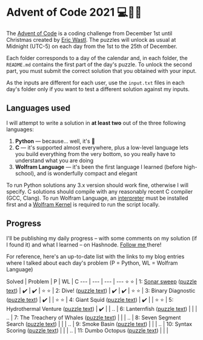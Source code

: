 # Advent of Code 2021 💻🎄🎅

The [Advent of Code](https://adventofcode.com) is a coding challenge from December 1st until Christmas created by [Eric Wastl](http://was.tl/). The puzzles will unlock as usual at Midnight (UTC-5) on each day from the 1st to the 25th of December.

Each folder corresponds to a day of the calendar and, in each folder, the `README.md` contains the first part of the day's puzzle. To unlock the second part, you must submit the correct solution that you obtained with your input.

As the inputs are different for each user, use the `input.txt` files in each day's folder only if you want to test a different solution against my inputs.

## Languages used

I will attempt to write a solution in **at least two** out of the three following languages:

1. **Python** — because... well, it's 🐍
2. **C** — it's supported almost everywhere, plus a low-level language lets you build everything from the very bottom, so you really have to understand what you are doing
3. **Wolfram Language** — it's been the first language I learned (before high-school), and is wonderfully compact and elegant

To run Python solutions any 3.x version should work fine, otherwise I will specify. C solutions should compile with any reasonably recent C compiler (GCC, Clang). To run Wolfram Language, an [interpreter](https://www.wolfram.com/wolframscript) must be installed first and a [Wolfram Kernel](https://www.wolfram.com/engine) is required to run the script locally.


## Progress

I'll be publishing my daily progress – with some comments on my solution (if I found it) and what I learned – on Hashnode. [ Follow me ](https://hashnode.com/@edobld) there!

For reference, here's an up-to-date list with the links to my blog entries where I talked about each day's problem (P = Python, WL = Wolfram Language)

Solved | Problem | P | WL | C 
--- | --- | --- | --- 
:star: :star: | 1: [Sonar sweep](https://blog.edobld.me/day-1-sonar-sweep) ([puzzle text](https://adventofcode.com/2021/day/1)) | :heavy_check_mark: | :heavy_check_mark: |
:star: :star: | 2: Dive! ([puzzle text](https://adventofcode.com/2021/day/2)) | :heavy_check_mark: | :heavy_check_mark: |
:star: :star: | 3: Binary Diagnostic ([puzzle text](https://adventofcode.com/2021/day/3)) | :heavy_check_mark: | |
:star: :star: | 4: Giant Squid ([puzzle text](https://adventofcode.com/2021/day/4)) | :heavy_check_mark: | | 
:star: :star: | 5: Hydrothermal Venture ([puzzle text](https://adventofcode.com/2021/day/5)) | :heavy_check_mark: | | 
.. | 6: Lanternfish ([puzzle text](https://adventofcode.com/2021/day/6)) | | | 
.. | 7: The Treachery of Whales ([puzzle text](https://adventofcode.com/2021/day/7)) | | |
.. | 8: Seven Segment Search ([puzzle text](https://adventofcode.com/2021/day/8)) | | | 
.. | 9: Smoke Basin ([puzzle text](https://adventofcode.com/2021/day/9)) | | | 
.. | 10: Syntax Scoring ([puzzle text](https://adventofcode.com/2021/day/10)) | | |
.. | 11: Dumbo Octopus ([puzzle text](https://adventofcode.com/2021/day/11)) | | |
